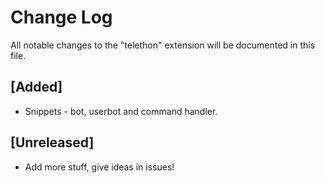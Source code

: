 # Change Log

All notable changes to the "telethon" extension will be documented in this file.

## [Added]
- Snippets - bot, userbot and command handler.
  

## [Unreleased]

- Add more stuff, give ideas in issues!